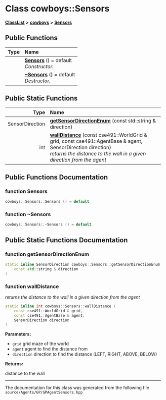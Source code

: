 

# Class cowboys::Sensors



[**ClassList**](annotated.md) **>** [**cowboys**](namespacecowboys.md) **>** [**Sensors**](classcowboys_1_1_sensors.md)










































## Public Functions

| Type | Name |
| ---: | :--- |
|   | [**Sensors**](#function-sensors) () = default<br>_Constructor._  |
|   | [**~Sensors**](#function-sensors) () = default<br>_Destructor._  |


## Public Static Functions

| Type | Name |
| ---: | :--- |
|  SensorDirection | [**getSensorDirectionEnum**](#function-getsensordirectionenum) (const std::string & direction) <br> |
|  int | [**wallDistance**](#function-walldistance) (const cse491::WorldGrid & grid, const cse491::AgentBase & agent, SensorDirection direction) <br>_returns the distance to the wall in a given direction from the agent_  |


























## Public Functions Documentation




### function Sensors 

```C++
cowboys::Sensors::Sensors () = default
```






### function ~Sensors 

```C++
cowboys::Sensors::~Sensors () = default
```



## Public Static Functions Documentation




### function getSensorDirectionEnum 

```C++
static inline SensorDirection cowboys::Sensors::getSensorDirectionEnum (
    const std::string & direction
) 
```






### function wallDistance 

_returns the distance to the wall in a given direction from the agent_ 
```C++
static inline int cowboys::Sensors::wallDistance (
    const cse491::WorldGrid & grid,
    const cse491::AgentBase & agent,
    SensorDirection direction
) 
```





**Parameters:**


* `grid` grid maze of the world 
* `agent` agent to find the distance from 
* `direction` direction to find the distance (LEFT, RIGHT, ABOVE, BELOW) 



**Returns:**

distance to the wall 





        

------------------------------
The documentation for this class was generated from the following file `source/Agents/GP/GPAgentSensors.hpp`


